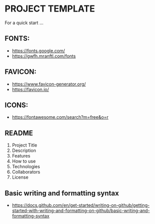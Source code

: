 # PROJECT TEMPLATE

For a quick start ...

## FONTS:
* https://fonts.google.com/
* https://gwfh.mranftl.com/fonts

## FAVICON:
* https://www.favicon-generator.org/
* https://favicon.io/

## ICONS:
* https://fontawesome.com/search?m=free&o=r

## README
1. Project Title
2. Description
3. Features
4. How to use
5. Technologies
6. Collaborators
7. License

## Basic writing and formatting syntax
* https://docs.github.com/en/get-started/writing-on-github/getting-started-with-writing-and-formatting-on-github/basic-writing-and-formatting-syntax 